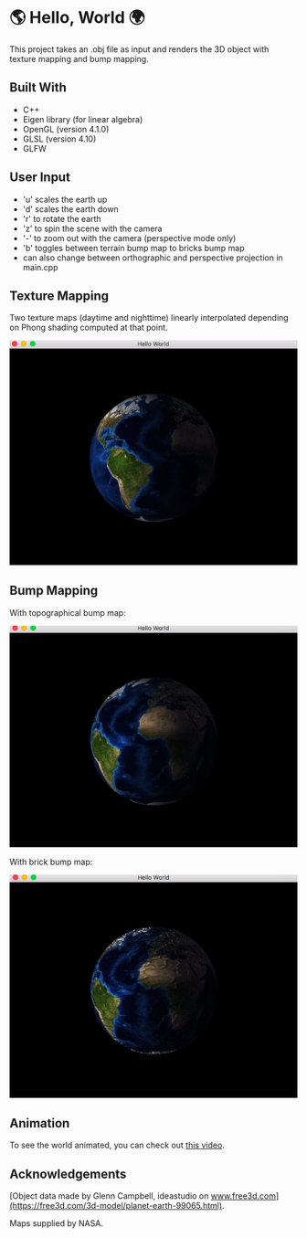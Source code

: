 # :earth_americas:  Hello, World  :earth_africa:

This project takes an .obj file as input and renders the 3D object with texture mapping and bump mapping.

## Built With

* C++
* Eigen library (for linear algebra)
* OpenGL (version 4.1.0)
* GLSL (version 4.10)
* GLFW

## User Input

* 'u' scales the earth up
* 'd' scales the earth down
* 'r' to rotate the earth
* 'z' to spin the scene with the camera
* '-' to zoom out with the camera (perspective mode only)
* 'b' toggles between terrain bump map to bricks bump map
* can also change between orthographic and perspective projection in main.cpp

## Texture Mapping

Two texture maps (daytime and nighttime) linearly interpolated depending on Phong shading computed at that point.

![alt text](https://github.com/EricaHD/HelloWorld/blob/master/images/dayandnight1.png)

## Bump Mapping

With topographical bump map:

![alt text](https://github.com/EricaHD/HelloWorld/blob/master/images/bump.png)

With brick bump map:

![alt text](https://github.com/EricaHD/HelloWorld/blob/master/images/brick.png)

## Animation

To see the world animated, you can check out [this video](https://www.youtube.com/watch?v=m5yvqUJreJM&feature=youtu.be).

## Acknowledgements

[Object data made by Glenn Campbell, ideastudio on www.free3d.com](https://free3d.com/3d-model/planet-earth-99065.html).

Maps supplied by NASA.
